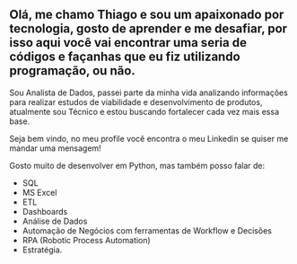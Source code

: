 
## Olá, me chamo Thiago e sou um apaixonado por tecnologia, gosto de aprender e me desafiar, por isso aqui você vai encontrar uma seria de códigos e façanhas que eu fiz utilizando programação, ou não. 

Sou Analista de Dados, passei parte da minha vida analizando informações para realizar estudos de viabilidade e desenvolvimento de produtos, atualmente sou Técnico e estou buscando fortalecer cada vez mais essa base.

Seja bem vindo, no meu profile você encontra o meu Linkedin se quiser me mandar uma mensagem!

Gosto muito de desenvolver em Python, mas também posso falar de:
* SQL
* MS Excel
* ETL
* Dashboards
* Análise de Dados
* Automação de Negócios com ferramentas de Workflow e Decisões
* RPA (Robotic Process Automation)
* Estratégia.
<!--
**ThiagoA-Menezes/ThiagoA-Menezes** is a ✨ _special_ ✨ repository because its `README.md` (this file) appears on your GitHub profile.

Here are some ideas to get you started:

- 🔭 I’m currently working on ...
- 🌱 I’m currently learning ...
- 👯 I’m looking to collaborate on ...
- 🤔 I’m looking for help with ...
- 💬 Ask me about ...
- 📫 How to reach me: ...
- 😄 Pronouns: ...
- ⚡ Fun fact: ...
-->
